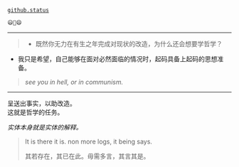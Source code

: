 [`github.status`](https://githubstatus.com/)

~~~~ postscript
😃🤔😄
~~~~

----


> - 既然你无力在有生之年完成对现状的改造，为什么还会想要学哲学？

- 我只是希望，自己能够在面对必然面临的情况时，起码具备上起码的思想准备。

> *see you in hell, or in communism.*

------

呈送出事实，以助改造。  
这就是哲学的任务。

*实体本身就是实体的解释。*

> It is there it is. non more logs, it being says.
> 
> 其若存在，其已在此。毋需多言，其言其是。
> 
